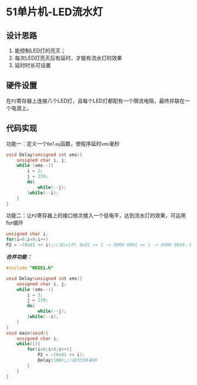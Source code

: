 # 51单片机-LED流水灯

## 设计思路

1. 能控制LED灯的亮灭；
2. 每次LED灯亮灭后有延时，才能有流水灯的效果
3. 延时时长可设置



## 硬件设置

在`P2`寄存器上连接八个LED灯，且每个LED灯都配有一个限流电阻，最终并联在一个电源上。



## 代码实现

功能一：定义一个`Delay`函数，使程序延时`xms`毫秒

```C
void Delay(unsigned int xms){
	unsigned char i, j;
	while (xms--){
		i = 2;
		j = 239;
		do{
			while(--j);
		}while(--i);
	}	
}
```

功能二：让`P2`寄存器上的接口依次接入一个低电平，达到流水灯的效果，可运用for循环

```C
unsigned char i;
for(i=0;i<8;i++)
P2 = ~(0x01 << i);//当i=1时，0x01 << 1 -> 0000 0001 << 1 -> 0000 0010，取反得1111 1101，即仅第二个接口为低电平 
```



***合并功能：***

```C
#include "REG51.h"

void Delay(unsigned int xms){
	unsigned char i, j;
	while (xms--){
		i = 2;
		j = 239;
		do{
			while(--j);
		}while(--i);
	}	
}
void main(void){
	unsigned char i;
	while(1){
		for(i=0;i<8;i++){
			P2 = ~(0x01 << i);
			Delay(100);//延时100毫秒
		}
	}
}
```

